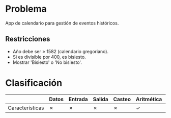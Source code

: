 # Problema

App de calendario para gestión de eventos históricos.

## Restricciones

- Año debe ser ≥ 1582 (calendario gregoriano).
- Si es divisible por 400, es bisiesto.
- Mostrar 'Bisiesto' o 'No bisiesto'.

# Clasificación
|  | Datos | Entrada | Salida | Casteo | Aritmética | Relacionales | Lógicos | Condicionales | Ciclo | Matrices | Funciones |
|----------|-------|---------|--------|--------|------------|--------------|---------|---------------|-------|----------|-------------|
| Características | ✗ | ✗ | ✗ | ✗ | ✓ | ✓ | ✗ | ✗ | ✗ | ✗ | ✗ |

